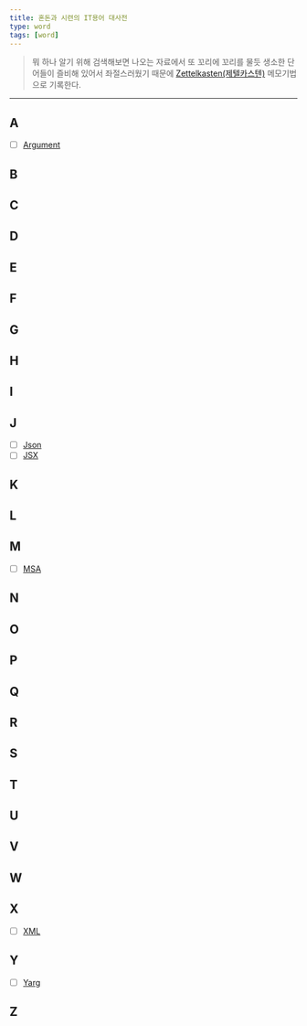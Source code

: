 ```yaml
---
title: 혼돈과 시련의 IT용어 대사전
type: word
tags: [word]
---
```



> 뭐 하나 알기 위해 검색해보면 나오는 자료에서 또 꼬리에 꼬리를 물듯
> 생소한 단어들이 즐비해 있어서 좌절스러웠기 때문에 [Zettelkasten(제텔카스텐)](Zettelkasten) 메모기법으로 기록한다.

---


## A
- [ ] [Argument](argument)
## B

## C

## D

## E

## F

## G

## H

## I

## J
- [ ] [Json](JSON)
- [ ] [JSX](JSX)
## K

## L

## M
- [ ] [MSA](MSA)
## N

## O

## P

## Q

## R

## S

## T
## U

## V

## W

## X
- [ ] [XML](XML)

## Y
- [ ] [Yarg](yargs)

## Z
